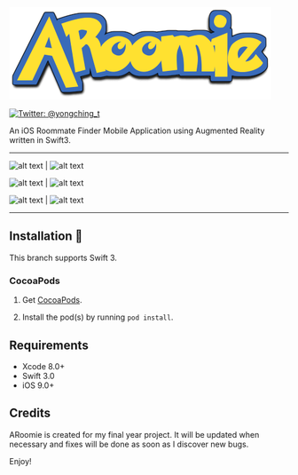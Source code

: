 ![ARoomie](Screenshots/logo.png)

[![Twitter: @yongching_t](https://img.shields.io/badge/twitter-yongching__t-blue.svg)](https://twitter.com/yongching_t)

An iOS Roommate Finder Mobile Application using Augmented Reality written in Swift3.
***


<img src="https://github.com/yongching/ARoomie/blob/master/Screenshots/1.PNG" alt="alt text" width="281" height="500"> | <img src="https://github.com/yongching/ARoomie/blob/master/Screenshots/2.PNG" alt="alt text" width="281" height="500">

<img src="https://github.com/yongching/ARoomie/blob/master/Screenshots/3.PNG" alt="alt text" width="281" height="500"> |
<img src="https://github.com/yongching/ARoomie/blob/master/Screenshots/4.PNG" alt="alt text" width="281" height="500">

<img src="https://github.com/yongching/ARoomie/blob/master/Screenshots/5.PNG" alt="alt text" width="281" height="500"> |
<img src="https://github.com/yongching/ARoomie/blob/master/Screenshots/6.PNG" alt="alt text" width="281" height="500">

***

## Installation 📱

This branch supports Swift 3.

### CocoaPods

1. Get [CocoaPods](http://www.cocoapods.org).

2. Install the pod(s) by running `pod install`.

## Requirements

* Xcode 8.0+
* Swift 3.0
* iOS 9.0+

## Credits

ARoomie is created for my final year project. It will be updated when necessary and fixes will be done as soon as I discover new bugs. 

Enjoy!
